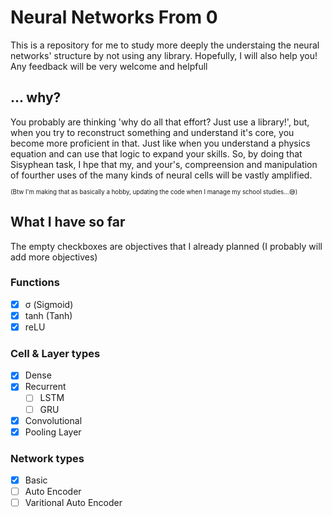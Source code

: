 
# Neural Networks From 0

This is a repository for me to study more deeply the understaing the neural networks' structure by not using any library. Hopefully, I will also help you!
Any feedback will be very welcome and helpfull

## ... why?

You probably are thinking 'why do all that effort? Just use a library!', but, when you try to reconstruct something and understand it's core, you become more proficient in that.
Just like when you understand a physics equation and can use that logic to expand your skills.
So, by doing that Sisyphean task, I hpe that my, and your's, compreension and manipulation of fourther uses of the many kinds of neural cells will be vastly amplified.

<sup><sub>
(Btw I'm making that as basically a hobby, updating the code when I manage my school studies...😅)
</sub></sup>

## What I have so far

The empty checkboxes are objectives that I already planned (I probably will add more objectives)

### Functions

- [x] σ (Sigmoid)
- [x] tanh (Tanh)
- [x] reLU

### Cell & Layer types

- [x] Dense
- [x] Recurrent
  - [ ] LSTM
  - [ ] GRU
- [x] Convolutional
- [x] Pooling Layer

### Network types

- [x] Basic
- [ ] Auto Encoder
- [ ] Varitional Auto Encoder
